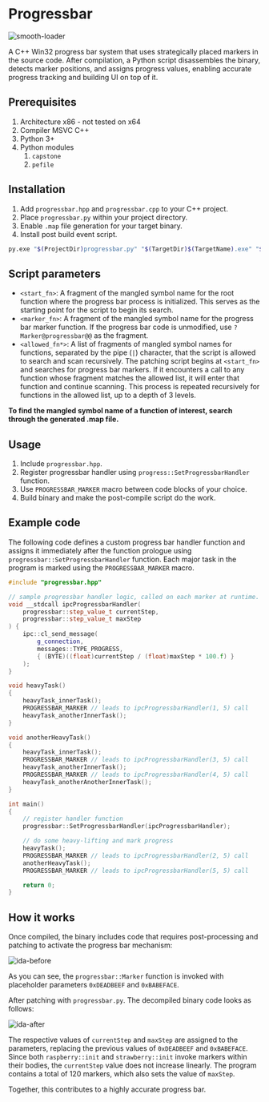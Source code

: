 # Progressbar

![smooth-loader](https://github.com/user-attachments/assets/1c1c99ab-147d-4f74-a5db-2cbd3a3a163b)

A C++ Win32 progress bar system that uses strategically placed markers in the source code. After compilation, a Python script disassembles the binary, detects marker positions, and assigns progress values, enabling accurate progress tracking and building UI on top of it.

## Prerequisites

1. Architecture x86 - not tested on x64
2. Compiler MSVC C++
3. Python 3+
4. Python modules
	1. `capstone`
	2. `pefile`
## Installation

1. Add `progressbar.hpp` and `progressbar.cpp` to your C++ project.
2. Place `progressbar.py` within your project directory.
3. Enable `.map` file generation for your target binary.
4. Install post build event script.
```sh
py.exe "$(ProjectDir)progressbar.py" "$(TargetDir)$(TargetName).exe" "$(TargetDir)$(TargetName).map" "<start_fn>" "<marker_fn>" "<allowed_fn1>|<allowed_fn2>..."
```

## Script parameters

- `<start_fn>`: A fragment of the mangled symbol name for the root function where the progress bar process is initialized. This serves as the starting point for the script to begin its search.
- `<marker_fn>`: A fragment of the mangled symbol name for the progress bar marker function. If the progress bar code is unmodified, use `?Marker@progressbar@@` as the fragment.
- `<allowed_fn*>`: A list of fragments of mangled symbol names for functions, separated by the pipe (`|`) character, that the script is allowed to search and scan recursively. The patching script begins at `<start_fn>` and searches for progress bar markers. If it encounters a call to any function whose fragment matches the allowed list, it will enter that function and continue scanning. This process is repeated recursively for functions in the allowed list, up to a depth of 3 levels.

**To find the mangled symbol name of a function of interest, search through the generated .map file.**

## Usage

1. Include `progressbar.hpp`.
2. Register progressbar handler using `progress::SetProgressbarHandler` function.
3. Use `PROGRESSBAR_MARKER` macro between code blocks of your choice.
4. Build binary and make the post-compile script do the work.

## Example code

The following code defines a custom progress bar handler function and assigns it immediately after the function prologue using `progressbar::SetProgressbarHandler` function. Each major task in the program is marked using the `PROGRESSBAR_MARKER` macro.

```c++
#include "progressbar.hpp"

// sample progressbar handler logic, called on each marker at runtime.
void __stdcall ipcProgressbarHandler(
    progressbar::step_value_t currentStep,
    progressbar::step_value_t maxStep
) {
    ipc::cl_send_message(
        g_connection,
        messages::TYPE_PROGRESS,
        { (BYTE)((float)currentStep / (float)maxStep * 100.f) }
    );
}

void heavyTask()
{
	heavyTask_innerTask();
	PROGRESSBAR_MARKER // leads to ipcProgressbarHandler(1, 5) call
	heavyTask_anotherInnerTask();
}

void anotherHeavyTask()
{
	heavyTask_innerTask();
	PROGRESSBAR_MARKER // leads to ipcProgressbarHandler(3, 5) call
	heavyTask_anotherInnerTask();
	PROGRESSBAR_MARKER // leads to ipcProgressbarHandler(4, 5) call
	heavyTask_anotherAnotherInnerTask();
}

int main()
{
	// register handler function
	progressbar::SetProgressbarHandler(ipcProgressbarHandler);

	// do some heavy-lifting and mark progress
	heavyTask();
	PROGRESSBAR_MARKER // leads to ipcProgressbarHandler(2, 5) call
	anotherHeavyTask();
	PROGRESSBAR_MARKER // leads to ipcProgressbarHandler(5, 5) call

	return 0;
}
```

## How it works

Once compiled, the binary includes code that requires post-processing and patching to activate the progress bar mechanism:

![ida-before](https://github.com/user-attachments/assets/4b7cccb2-620e-4a76-89b8-13ee74facbe2)

As you can see, the `progressbar::Marker` function is invoked with placeholder parameters `0xDEADBEEF` and `0xBABEFACE`.

After patching with `progressbar.py`. The decompiled binary code looks as follows:

![ida-after](https://github.com/user-attachments/assets/8b6dd7da-fc89-4fa2-8a4d-8063d0109000)

The respective values of `currentStep` and `maxStep` are assigned to the parameters, replacing the previous values of `0xDEADBEEF` and `0xBABEFACE`. Since both `raspberry::init` and `strawberry::init` invoke markers within their bodies, the `currentStep` value does not increase linearly. The program contains a total of 120 markers, which also sets the value of `maxStep`.

Together, this contributes to a highly accurate progress bar.
